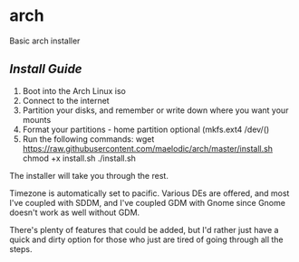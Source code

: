 # arch
Basic arch installer

*Install Guide*
---
1. Boot into the Arch Linux iso
2. Connect to the internet
3. Partition your disks, and remember or write down where you want your mounts
4. Format your partitions - home partition optional (mkfs.ext4 /dev/(<PARTITION>)
5. Run the following commands:
	wget https://raw.githubusercontent.com/maelodic/arch/master/install.sh
	chmod +x install.sh
	./install.sh

The installer will take you through the rest.

Timezone is automatically set to pacific.
Various DEs are offered, and most I've coupled with SDDM, and I've coupled GDM with Gnome since Gnome doesn't work as well without GDM.

There's plenty of features that could be added, but I'd rather just have a quick and dirty option for those who just are tired of going through all the steps.
